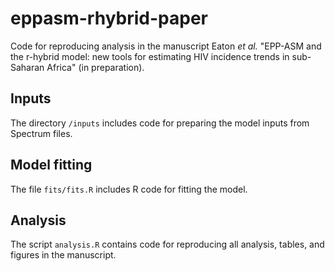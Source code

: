 # eppasm-rhybrid-paper
Code for reproducing analysis in the manuscript Eaton _et al._ "EPP-ASM and the r-hybrid model: new tools for estimating HIV incidence trends in sub-Saharan Africa" (in preparation).


## Inputs

The directory `/inputs` includes code for preparing the model inputs from Spectrum files.

## Model fitting

The file `fits/fits.R` includes R code for fitting the model.

## Analysis

The script `analysis.R` contains code for reproducing all analysis, tables, and figures in the manuscript.
